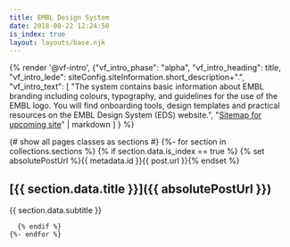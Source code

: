 ```yaml
---
title: EMBL Design System
date: 2018-08-22 12:24:50
is_index: true
layout: layouts/base.njk
---
```



<div class="vf-grid vf-content">

{% render '@vf-intro', {"vf_intro_phase": "alpha", "vf_intro_heading": title,
  "vf_intro_lede": siteConfig.siteInformation.short_description+".",
  "vf_intro_text": [
    "The system contains basic information about EMBL branding including colours, typography, and guidelines for the use of the EMBL logo. You will find onboarding tools, design templates and practical resources on the EMBL Design System (EDS) website.",
    "[Sitemap for upcoming site](https://docs.google.com/drawings/d/1YeOy417worJ1aNxtsbDLoch8X8OwDitZT2i-ZThwAlM/edit?ts=5ce66269)" | markdown
  ]
} %}

</div>



<section class="embl-grid embl-grid--has-centered-content">
  <div></div>
  <div class="vf-content">
    {# show all pages classes as sections #}
    {%- for section in collections.sections %}
      {% if section.data.is_index ==  true %}
        {% set absolutePostUrl %}{{ metadata.id }}{{ post.url }}{% endset %}

## [{{ section.data.title }}]({{ absolutePostUrl }})

{{ section.data.subtitle }}

      {% endif %}
    {%- endfor %}
  </div>
</section>
